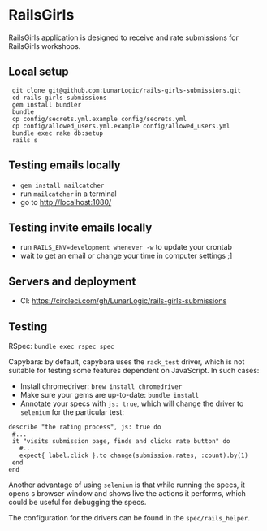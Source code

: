 # RailsGirls

 RailsGirls application is designed to receive and rate submissions for RailsGirls workshops.

## Local setup

     git clone git@github.com:LunarLogic/rails-girls-submissions.git
     cd rails-girls-submissions
     gem install bundler
     bundle
     cp config/secrets.yml.example config/secrets.yml
     cp config/allowed_users.yml.example config/allowed_users.yml
     bundle exec rake db:setup
     rails s

## Testing emails locally

  * `gem install mailcatcher`
  * run `mailcatcher` in a terminal
  * go to [http://localhost:1080/](http://localhost:1080/)

## Testing invite emails locally

  * run `RAILS_ENV=development whenever -w` to update your crontab
  * wait to get an email or change your time in computer settings ;]

## Servers and deployment

 * CI: https://circleci.com/gh/LunarLogic/rails-girls-submissions

## Testing

 RSpec: ```bundle exec rspec spec```

 Capybara: by default, capybara uses the `rack_test` driver, which is not suitable for testing some features dependent on JavaScript. In such cases:
  * Install chromedriver: `brew install chromedriver`
  * Make sure your gems are up-to-date: `bundle install`
  * Annotate your specs with `js: true`, which will change the driver to `selenium` for the particular test:

 ```
describe "the rating process", js: true do
  #...  
  it "visits submission page, finds and clicks rate button" do
    #...
    expect{ label.click }.to change(submission.rates, :count).by(1)
  end
end
```

Another advantage of using `selenium` is that while running the specs, it opens s browser window and shows live the actions it performs, which could be useful for debugging the specs.

The configuration for the drivers can be found in the `spec/rails_helper`.
